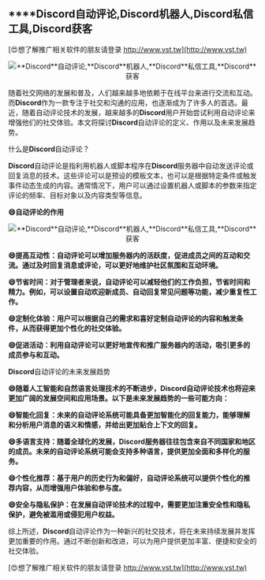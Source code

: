 ## ****Discord**自动评论,**Discord**机器人,**Discord**私信工具,**Discord**获客**

[😍想了解推广相关软件的朋友请登录 http://www.vst.tw](http://www.vst.tw)

 <center><img src="https://vst.tw/MP4/tuiguang/png/8.png" alt="**Discord**自动评论,**Discord**机器人,**Discord**私信工具,**Discord**获客"></center>

随着社交网络的发展和普及，人们越来越多地依赖于在线平台来进行交流和互动。而**Discord**作为一款专注于社交和沟通的应用，也逐渐成为了许多人的首选。最近，随着自动评论技术的发展，越来越多的**Discord**用户开始尝试利用自动评论来增强他们的社交体验。本文将探讨**Discord**自动评论的定义、作用以及未来发展趋势。

什么是**Discord**自动评论？

**Discord**自动评论是指利用机器人或脚本程序在**Discord**服务器中自动发送评论或回复消息的技术。这些评论可以是预设的模板文本，也可以是根据特定条件或触发事件动态生成的内容。通常情况下，用户可以通过设置机器人或脚本的参数来指定评论的频率、目标对象以及内容类型等信息。

**😄自动评论的作用**

 <center><img src="https://vst.tw/MP4/tuiguang/png/2.png" alt="**Discord**自动评论,**Discord**机器人,**Discord**私信工具,**Discord**获客"></center>

**😄提高互动性：自动评论可以增加服务器内的活跃度，促进成员之间的互动和交流。通过及时回复消息或评论，可以更好地维护社区氛围和互动环境。**

**😄节省时间：对于管理者来说，自动评论可以减轻他们的工作负担，节省时间和精力。例如，可以设置自动欢迎新成员、自动回复常见问题等功能，减少重复性工作。**

**😄定制化体验：用户可以根据自己的需求和喜好定制自动评论的内容和触发条件，从而获得更加个性化的社交体验。**

**😄促进活动：利用自动评论可以更好地宣传和推广服务器内的活动，吸引更多的成员参与和互动。**

**Discord**自动评论的未来发展趋势

**😄随着人工智能和自然语言处理技术的不断进步，**Discord**自动评论技术也将迎来更加广阔的发展空间和应用场景。以下是未来发展趋势的一些可能方向：**

**😄智能化回复：未来的自动评论系统可能具备更加智能化的回复能力，能够理解和分析用户消息的语义和情感，并给出更加贴合上下文的回复。**

**😄多语言支持：随着全球化的发展，**Discord**服务器往往包含来自不同国家和地区的成员。未来的自动评论系统可能会支持多种语言，提供更加全面和多样化的服务。**

**😄个性化推荐：基于用户的历史行为和偏好，自动评论系统可以提供个性化的推荐内容，从而增强用户体验和参与度。**

**😄安全与隐私保护：在发展自动评论技术的过程中，需要更加注重安全性和隐私保护，避免被滥用或侵犯用户权益。**

综上所述，**Discord**自动评论作为一种新兴的社交技术，将在未来持续发展并发挥更加重要的作用。通过不断创新和改进，可以为用户提供更加丰富、便捷和安全的社交体验。

[😍想了解推广相关软件的朋友请登录 http://www.vst.tw](http://www.vst.tw)



